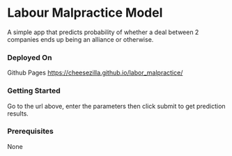 <!--  [![Product Name Screen Shot][product-screenshot]](https://example.com) -->

# Labour Malpractice Model
A simple app that predicts probability of whether a deal between 2 companies ends up being an alliance or otherwise.

<!--
Here's why:
* Your time should be focused on creating something amazing. A project that solves a problem and helps others
* You shouldn't be doing the same tasks over and over like creating a README from scratch
* You should element DRY principles to the rest of your life :smile:
-->


<!-- ### Built With -->

<!-- * [Python 3.6](https://www.python.org/download/releases/3.0/)
* [Telegram Bot API](https://core.telegram.org/bots) -->

<!-- ### Requirements
Included in requirements.txt  
`pip install pandas==0.25.3`  
`pip install xlrd==1.1.0`  
`pip install python-telegram-bot==13.1`   -->


### Deployed On
<!-- Heroku (Free Dynos Web Server)   
https://pharmacy-roster-bot.herokuapp.com/  
https://git.heroku.com/pharmacy-roster-bot.git  

To deploy to heroku:  
`git add pharmacy_roster_bot.py`  
`git commit -m "commit message"`  
`git push heroku master` 
 -->
 Github Pages
 https://cheesezilla.github.io/labor_malpractice/

### Getting Started

Go to the url above, enter the parameters then click submit to get prediction results. 

### Prerequisites

None

<!--
### Installation

1. Get a free API Key at [https://example.com](https://example.com)
2. Clone the repo
   ```sh
   git clone https://github.com/your_username_/Project-Name.git
   ```
3. Install NPM packages
   ```sh
   npm install
   ```
4. Enter your API in `config.js`
   ```JS
   const API_KEY = 'ENTER YOUR API';
   ```
-->

<!-- ### Usage

1. Search for @PharmacyRosterBot on Telegram
1. Type /help for instructions
1. Type /start to begin
1. Upload a roster in excel sheet by attaching it and sending it to the bot
1. Type /start and interact using the on screen keyboard -->